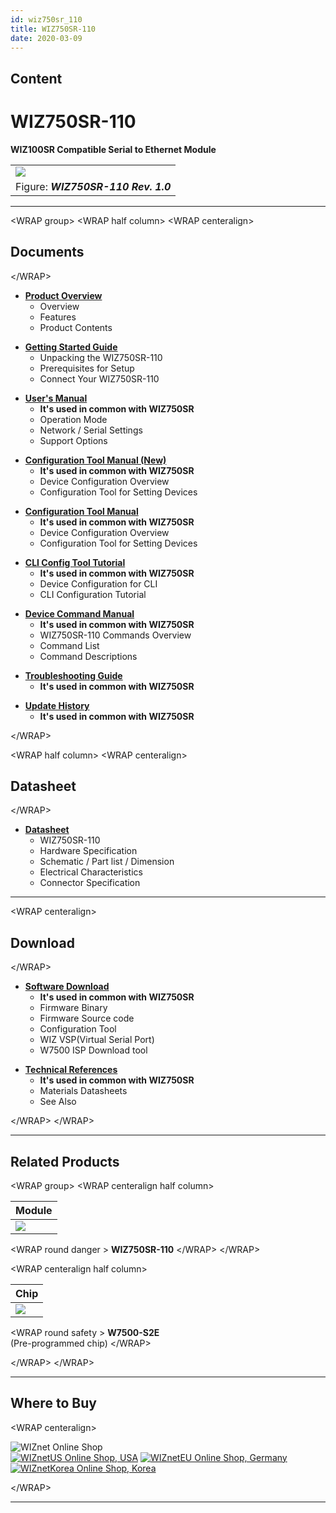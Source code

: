 ```yaml
---
id: wiz750sr_110
title: WIZ750SR-110
date: 2020-03-09
---
```


## Content

# WIZ750SR-110

**WIZ100SR Compatible Serial to Ethernet Module**

|                                                   |
| ------------------------------------------------- |
| ![](/products/wiz750sr-110/wiz750sr-110_main.png) |
| Figure: ***WIZ750SR-110 Rev. 1.0***               |

-----

\<WRAP group\> \<WRAP half column\> \<WRAP centeralign\>

## Documents

\</WRAP\>

  - **[Product Overview](/products/wiz750sr-110/overview/en)**
      - Overview
      - Features
      - Product Contents

<!-- end list -->

  - **[Getting Started
    Guide](/products/wiz750sr-110/gettingstarted/en)**
      - Unpacking the WIZ750SR-110
      - Prerequisites for Setup
      - Connect Your WIZ750SR-110

<!-- end list -->

  - **[User's Manual](/products/wiz750sr/usermanual/en)** 
      - **It's used in common with WIZ750SR**
      - Operation Mode
      - Network / Serial Settings
      - Support Options

<!-- end list -->

  - **[Configuration Tool Manual
    (New)](/products/wiz750sr/guiconfigtoolmanual/start)**
      - **It's used in common with WIZ750SR**
      - Device Configuration Overview
      - Configuration Tool for Setting Devices

<!-- end list -->

  - **[Configuration Tool
    Manual](/products/wiz750sr/configtoolmanual/en)**
      - **It's used in common with WIZ750SR**
      - Device Configuration Overview
      - Configuration Tool for Setting Devices

<!-- end list -->

  - **[CLI Config Tool Tutorial](/products/wiz750sr/clitool/start)**
      - **It's used in common with WIZ750SR**
      - Device Configuration for CLI
      - CLI Configuration Tutorial

<!-- end list -->

  - **[Device Command Manual](/products/wiz750sr/commandmanual/en)**
      - **It's used in common with WIZ750SR**
      - WIZ750SR-110 Commands Overview
      - Command List
      - Command Descriptions

<!-- end list -->

  - **[Troubleshooting Guide](/products/wiz750sr/troubleshooting/en)**
      - **It's used in common with WIZ750SR**

<!-- end list -->

  - **[Update History](/products/wiz750sr/history/en)**
      - **It's used in common with WIZ750SR**

\</WRAP\>

\<WRAP half column\> \<WRAP centeralign\>

## Datasheet

\</WRAP\>

  - **[Datasheet](/products/wiz750sr-110/datasheet/start)**
      - WIZ750SR-110
      - Hardware Specification
      - Schematic / Part list / Dimension
      - Electrical Characteristics
      - Connector Specification

-----

\<WRAP centeralign\>

## Download

\</WRAP\>

  - **[Software Download](/products/wiz750sr/download/start)**
      - **It's used in common with WIZ750SR**
      - Firmware Binary
      - Firmware Source code 
      - Configuration Tool
      - WIZ VSP(Virtual Serial Port)
      - W7500 ISP Download tool

<!-- end list -->

  - **[Technical References](/products/wiz750sr/reference/start)**
      - **It's used in common with WIZ750SR**
      - Materials Datasheets
      - See Also

\</WRAP\> \</WRAP\>

-----

## Related Products

\<WRAP group\> \<WRAP centeralign half column\>

| **Module**                                       |
| ------------------------------------------------ |
| ![](/products/wiz750sr-110/wiz750sr-110_top.png) |

\<WRAP round danger \> **WIZ750SR-110** \</WRAP\> \</WRAP\>

\<WRAP centeralign half column\>

| **Chip**                            |
| ----------------------------------- |
| ![](/products/wiz750jr/w7500_1.jpg) |

\<WRAP round safety \> **W7500-S2E**  
(Pre-programmed chip) \</WRAP\>

\</WRAP\> \</WRAP\>

-----

## Where to Buy

\<WRAP centeralign\>

![WIZnet Online Shop](/products/w5500/buynow.png)  
[![WIZnetUS Online Shop,
USA](/products/w5500/w5500_evb/icons/dollar.png)](http://www.shopwiznet.com/)
[![WIZnetEU Online Shop,
Germany](/products/w5500/w5500_evb/icons/european-euro.png)](http://shop.wiznet.eu/)
[![WIZnetKorea Online Shop,
Korea](/products/w5500/w5500_evb/icons/won.png)](http://shop.wiznet.co.kr/)

\</WRAP\>

-----
